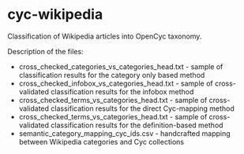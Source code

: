 cyc-wikipedia
=============

Classification of Wikipedia articles into OpenCyc taxonomy.

Description of the files:
* cross_checked_categories_vs_categories_head.txt - sample of classification
  results for the category only based method
* cross_checked_infobox_vs_categories_head.txt - sample of cross-validated
  classification results for the infobox method
* cross_checked_terms_vs_categories_head.txt - sample of cross-validated
  classification results for the direct Cyc-mapping method
* cross_checked_terms_vs_categories_head.txt - sample of cross-validated
  classification results for the definition-based method
* semantic_category_mapping_cyc_ids.csv - handcrafted mapping between
  Wikipedia categories and Cyc collections
